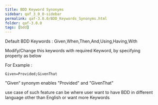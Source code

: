 ```yaml
---
title: BDD Keyword Synonyms
sidebar: qaf_3_0_0-sidebar
permalink: qaf-3.0.0/BDD_Keywords_Synonyms.html
folder: qaf-3.0.0
tags: [bdd]
---
```


Default BDD Keywords : Given,When,Then,And,Using,Having,With

Modify/Change this keywords with required Keyword, by specifying property as below

For Example :

``` 
Given=Provided;GivenThat
```

"Given“ synonym enables "Provided" and "GivenThat"

use case of such feature can be where user want to have BDD in different language other than English or want more Keywords
